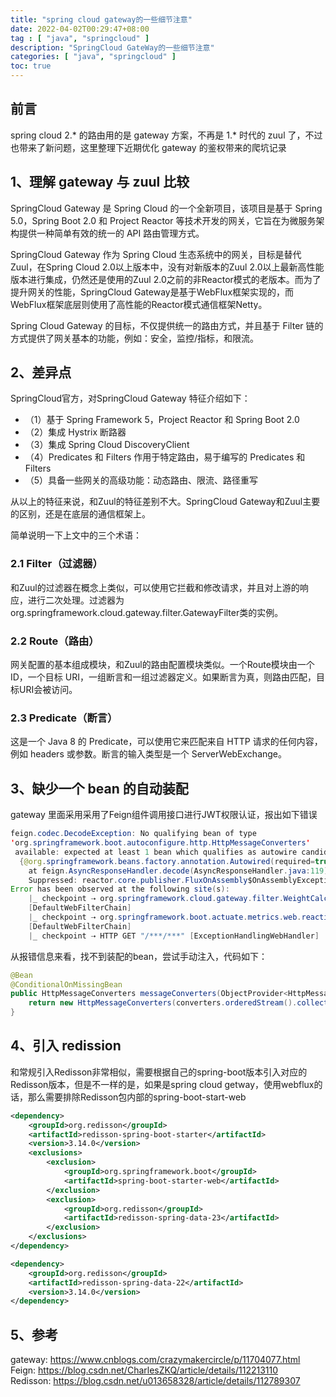 ```yaml
---
title: "spring cloud gateway的一些细节注意"
date: 2022-04-02T00:29:47+08:00
tag : [ "java", "springcloud" ]
description: "SpringCloud GateWay的一些细节注意"
categories: [ "java", "springcloud" ]
toc: true
---
```


## 前言
spring cloud 2.* 的路由用的是 gateway 方案，不再是 1.* 时代的 zuul 了，不过也带来了新问题，这里整理下近期优化 gateway 的鉴权带来的爬坑记录

## 1、理解 gateway 与 zuul 比较
SpringCloud Gateway 是 Spring Cloud 的一个全新项目，该项目是基于 Spring 5.0，Spring Boot 2.0 和 Project Reactor 等技术开发的网关，它旨在为微服务架构提供一种简单有效的统一的 API 路由管理方式。

SpringCloud Gateway 作为 Spring Cloud 生态系统中的网关，目标是替代 Zuul，在Spring Cloud 2.0以上版本中，没有对新版本的Zuul 2.0以上最新高性能版本进行集成，仍然还是使用的Zuul 2.0之前的非Reactor模式的老版本。而为了提升网关的性能，SpringCloud Gateway是基于WebFlux框架实现的，而WebFlux框架底层则使用了高性能的Reactor模式通信框架Netty。

Spring Cloud Gateway 的目标，不仅提供统一的路由方式，并且基于 Filter 链的方式提供了网关基本的功能，例如：安全，监控/指标，和限流。

## 2、差异点
SpringCloud官方，对SpringCloud Gateway 特征介绍如下：

* （1）基于 Spring Framework 5，Project Reactor 和 Spring Boot 2.0
* （2）集成 Hystrix 断路器
* （3）集成 Spring Cloud DiscoveryClient
* （4）Predicates 和 Filters 作用于特定路由，易于编写的 Predicates 和 Filters
* （5）具备一些网关的高级功能：动态路由、限流、路径重写

从以上的特征来说，和Zuul的特征差别不大。SpringCloud Gateway和Zuul主要的区别，还是在底层的通信框架上。

简单说明一下上文中的三个术语：
### 2.1 Filter（过滤器）
和Zuul的过滤器在概念上类似，可以使用它拦截和修改请求，并且对上游的响应，进行二次处理。过滤器为org.springframework.cloud.gateway.filter.GatewayFilter类的实例。

### 2.2 Route（路由）
网关配置的基本组成模块，和Zuul的路由配置模块类似。一个Route模块由一个 ID，一个目标 URI，一组断言和一组过滤器定义。如果断言为真，则路由匹配，目标URI会被访问。

### 2.3 Predicate（断言）
这是一个 Java 8 的 Predicate，可以使用它来匹配来自 HTTP 请求的任何内容，例如 headers 或参数。断言的输入类型是一个 ServerWebExchange。

## 3、缺少一个 bean 的自动装配
gateway 里面采用采用了Feign组件调用接口进行JWT权限认证，报出如下错误
```java
feign.codec.DecodeException: No qualifying bean of type 
'org.springframework.boot.autoconfigure.http.HttpMessageConverters'
 available: expected at least 1 bean which qualifies as autowire candidate. Dependency annotations:
  {@org.springframework.beans.factory.annotation.Autowired(required=true)}
	at feign.AsyncResponseHandler.decode(AsyncResponseHandler.java:119) ~[feign-core-10.10.1.jar:na]
	Suppressed: reactor.core.publisher.FluxOnAssembly$OnAssemblyException: 
Error has been observed at the following site(s):
	|_ checkpoint ⇢ org.springframework.cloud.gateway.filter.WeightCalculatorWebFilter 
    [DefaultWebFilterChain]
	|_ checkpoint ⇢ org.springframework.boot.actuate.metrics.web.reactive.server.MetricsWebFilter 
    [DefaultWebFilterChain]
	|_ checkpoint ⇢ HTTP GET "/***/***" [ExceptionHandlingWebHandler]
```
从报错信息来看，找不到装配的bean，尝试手动注入，代码如下：
```java
@Bean
@ConditionalOnMissingBean
public HttpMessageConverters messageConverters(ObjectProvider<HttpMessageConverter<?>> converters) {
    return new HttpMessageConverters(converters.orderedStream().collect(Collectors.toList()));
}
```

## 4、引入 redission
和常规引入Redisson非常相似，需要根据自己的spring-boot版本引入对应的Redisson版本，但是不一样的是，如果是spring cloud getway，使用webflux的话，那么需要排除Redisson包内部的spring-boot-start-web
```xml
<dependency>
    <groupId>org.redisson</groupId>
    <artifactId>redisson-spring-boot-starter</artifactId>
    <version>3.14.0</version>
    <exclusions>
        <exclusion>
            <groupId>org.springframework.boot</groupId>
            <artifactId>spring-boot-starter-web</artifactId>
        </exclusion>
        <exclusion>
            <groupId>org.redisson</groupId>
            <artifactId>redisson-spring-data-23</artifactId>
        </exclusion>
    </exclusions>
</dependency>

<dependency>
    <groupId>org.redisson</groupId>
    <artifactId>redisson-spring-data-22</artifactId>
    <version>3.14.0</version>
</dependency>
```

## 5、参考
gateway: <https://www.cnblogs.com/crazymakercircle/p/11704077.html>  
Feign: <https://blog.csdn.net/CharlesZKQ/article/details/112213110>  
Redisson: <https://blog.csdn.net/u013658328/article/details/112789307>
